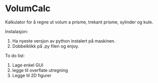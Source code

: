 VolumCalc
=========

Kalkulator for å regne ut volum a prisme, trekant prisme, sylinder og kule.

Instalasjon:
  1.  Ha nyeste versjon av python instalert på maskinen.
  2.  Dobbelklikk på .py filen og enjoy.


To do list:
  1.  Lage enkel GUI
  2.  legge til overflate utregning
  3.  Legge til 2D figurer
